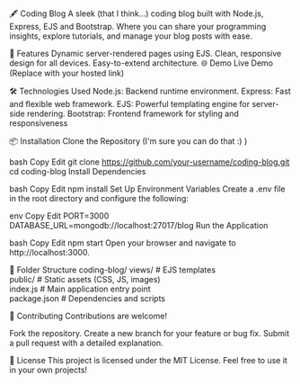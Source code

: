 🖋️ Coding Blog
A sleek (that I think...) coding blog built with Node.js, Express, EJS and Bootstrap. 
Where you can share your programming insights, explore tutorials, and manage your blog posts with ease.

🚀 Features
Dynamic server-rendered pages using EJS.
Clean, responsive design for all devices.
Easy-to-extend architecture.
🌐 Demo
Live Demo (Replace with your hosted link)

🛠️ Technologies Used
Node.js: Backend runtime environment.
Express: Fast and flexible web framework.
EJS: Powerful templating engine for server-side rendering.
Bootstrap: Frontend framework for styling and responsiveness

📦 Installation
Clone the Repository (I'm sure you can do that :) )

bash
Copy
Edit
git clone https://github.com/your-username/coding-blog.git
cd coding-blog
Install Dependencies

bash
Copy
Edit
npm install
Set Up Environment Variables
Create a .env file in the root directory and configure the following:

env
Copy
Edit
PORT=3000
DATABASE_URL=mongodb://localhost:27017/blog
Run the Application

bash
Copy
Edit
npm start
Open your browser and navigate to http://localhost:3000.

📂 Folder Structure
coding-blog/
views/          # EJS templates  
public/         # Static assets (CSS, JS, images)  
index.js          # Main application entry point  
package.json    # Dependencies and scripts

🤝 Contributing
Contributions are welcome!

Fork the repository.
Create a new branch for your feature or bug fix.
Submit a pull request with a detailed explanation.

📜 License
This project is licensed under the MIT License. Feel free to use it in your own projects!
